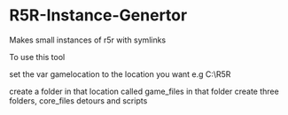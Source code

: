# R5R-Instance-Genertor
Makes small instances of r5r with symlinks


To use this tool

set the var gamelocation to the location you want  e.g C:\R5R

create a folder in that location called game_files
in that folder create three folders, core_files detours and scripts

